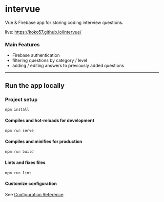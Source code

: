# intervue

Vue & Firebase app for storing coding interview questions.

live: https://koko57.github.io/intervue/

### Main Features
* Firebase authentication
* filtering questions by category / level
* adding / editing answers to previously added questions

-----------
## Run the app locally
### Project setup
```
npm install
```

#### Compiles and hot-reloads for development
```
npm run serve
```

#### Compiles and minifies for production
```
npm run build
```

#### Lints and fixes files
```
npm run lint
```

#### Customize configuration
See [Configuration Reference](https://cli.vuejs.org/config/).
